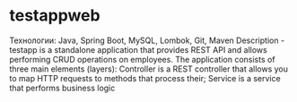 # testappweb
Технологии: Java, Spring Boot, MySQL, Lombok, Git, Maven
Description - testapp is a standalone application that provides REST API and allows performing CRUD operations on employees. The application consists of three main
elements (layers): Controller is a REST controller that allows you to map HTTP requests to methods that process
their; Service is a service that performs business logic

